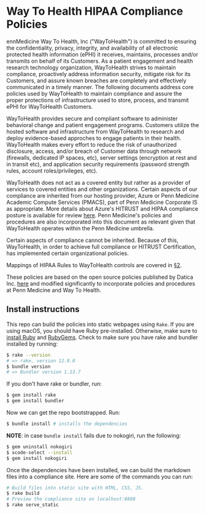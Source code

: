 # Way To Health HIPAA Compliance Policies

ennMedicine Way To Health, Inc ("WayToHealth") is committed to ensuring the confidentiality, privacy, integrity, and availability of all electronic protected health information (ePHI) it receives, maintains, processes and/or transmits on behalf of its Customers. As a patient engagement and health research technology organization, WayToHealth strives to maintain compliance, proactively address information security, mitigate risk for its Customers, and assure known breaches are completely and effectively communicated in a timely manner. The following documents address core policies used by WayToHealth to maintain compliance and assure the proper protections of infrastructure used to store, process, and transmit ePHI for WayToHealth Customers.

WayToHealth provides secure and compliant software to administer behavioral change and patient engagement programs. Customers utilize the hosted software and infrastructure from WayToHealth to research and deploy evidence-based approches to engage patients in their health. WayToHealth makes every effort to reduce the risk of unauthorized disclosure, access, and/or breach of Customer data through network (firewalls, dedicated IP spaces, etc), server settings (encryption at rest and in transit etc), and application security requirements (password strength rules, account roles/privileges, etc).

WayToHealth does not act as a covered entity but rather as a provider of services to covered entities and other organizations. Certain aspects of our compliance are inherited from our hosting provider, Azure or Penn Medicine Academic Compute Services (PMACS), part of Penn Medicine Corporate IS as appropriate. More details about Azure's HITRUST and HIPAA compliance posture is available for review [here](https://www.microsoft.com/en-us/trustcenter/Compliance/HITRUST). Penn Medicine's policies and procedures are also incorporated into this document as relevant given that WayToHealth operates within the Penn Medicine umbrella. 

Certain aspects of compliance cannot be inherited. Because of this, WayToHealth, in order to achieve full compliance or HITRUST Certification, has implemented certain organizational policies. 

Mappings of HIPAA Rules to WayToHealth controls are covered in [§2](#2-hipaa-inheritance).

These policies are based on the open source policies published by Datica Inc. [here](https://github.com/catalyzeio/policies) and modified significantly to incorporate policies and procedures at Penn Medicine and Way To Health. 

## Install instructions

This repo can build the policies into static webpages using `Rake`. If you are using macOS, you should have Ruby pre-installed. Otherwise, make sure to [install Ruby](https://www.ruby-lang.org/en/documentation/installation/) and [RubyGems](https://rubygems.org/pages/download/). Check to make sure you have rake and bundler installed by running:
```bash
$ rake --version
# => rake, version 12.0.0
$ bundle version
# => Bundler version 1.13.7
```

If you don't have rake or bundler, run:
```bash
$ gem install rake
$ gem install bundler
```

Now we can get the repo bootstrapped. Run:
```bash
$ bundle install # installs the dependencies
```

**NOTE**: in case `bundle install` fails due to nokogiri, run the following:
```bash
$ gem uninstall nokogiri
$ xcode-select --install
$ gem install nokogiri
```

Once the dependencies have been installed, we can build the markdown files into a compliance site. Here are some of the commands you can run:
```bash
# Build files into static site with HTML, CSS, JS.
$ rake build
# Preview the compliance site on localhost:8888
$ rake serve_static
```